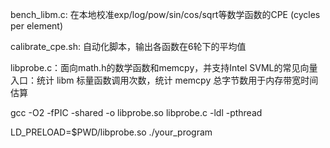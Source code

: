 bench_libm.c: 在本地校准exp/log/pow/sin/cos/sqrt等数学函数的CPE (cycles per element)

calibrate_cpe.sh: 自动化脚本，输出各函数在6轮下的平均值

libprobe.c：面向math.h的数学函数和memcpy，并支持Intel SVML的常见向量入口：统计 libm 标量函数调用次数，统计 memcpy 总字节数用于内存带宽时间估算

gcc -O2 -fPIC -shared -o libprobe.so libprobe.c -ldl -pthread

LD_PRELOAD=$PWD/libprobe.so ./your_program